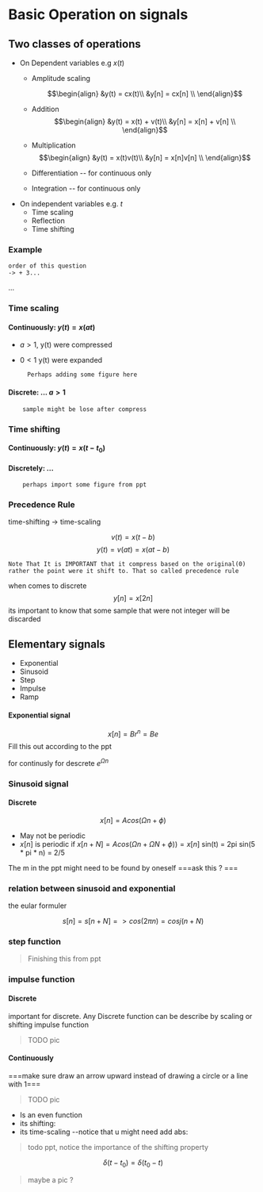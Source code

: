 # Basic Operation on signals

## Two classes of operations

- On Dependent variables e.g $x(t)$
	- Amplitude scaling
	
	  $$\begin{align}
		  &y(t) = cx(t)\\
		  &y[n] = cx[n] \\
		  \end{align}$$ 
	- Addition
    $$\begin{align}
      &y(t) = x(t) + v(t)\\
      &y[n] = x[n] + v[n] \\
      \end{align}$$ 
	
	- Multiplication
    $$\begin{align}
      &y(t) = x(t)v(t)\\
      &y[n] = x[n]v[n] \\
      \end{align}$$ 
	
	- Differentiation -- for continuous only
	
	- Integration -- for continuous only
- On independent variables e.g. $t$ 
	- Time scaling
	- Reflection
	- Time shifting

### Example

	order of this question
	-> + 3...

...

### Time scaling
#### Continuously: $y(t) = x(at)$ 
- $a \gt 1$, y(t) were compressed
- $0\lt1$ y(t) were expanded

		Perhaps adding some figure here 

#### Discrete: ... $a \gt 1$
		sample might be lose after compress

### Time shifting
#### Continuously: $y(t)=x(t-t_0)$
#### Discretely: ...

		perhaps import some figure from ppt


### Precedence Rule

time-shifting -> time-scaling

$$ v(t)=x(t-b)$$	$$ y(t)=v(at)=x(at-b)$$

	Note That It is IMPORTANT that it compress based on the original(0) rather the point were it shift to. That so called precedence rule
	

when comes to discrete $$ y[n] = x[2n] $$ its important to know that some sample that were not integer will be discarded

## Elementary signals

- Exponential
- Sinusoid
- Step
- Impulse
- Ramp

#### Exponential signal			
$$x[n]=Br^n=Be^{}$$
		Fill this out according to the ppt

for continusly
for descrete $e^{\Omega n}$

### Sinusoid signal

#### Discrete
$$ x[n]=Acos(\Omega n+\phi)$$
- May not be periodic
- $x[n]$ is periodic if $x[n+N]=Acos(\Omega n + \Omega N + \phi)) = x[n]$ 
	sin(t) = 2pi
	sin(5 * pi * n) = 2/5

The m in the ppt might need to be found by oneself
===ask this ? === 

### relation between sinusoid and exponential 
the eular formuler

$$ s[n] = s[n+N] => cos(2\pi n) = cosj(n + N) $$

### step function
> Finishing this from ppt

### impulse function
#### Discrete
important for discrete.
Any Discrete function can be describe by scaling or shifting impulse function
> TODO pic
#### Continuously 

===make sure draw an arrow upward instead of drawing a circle or a line with 1===
>TODO pic

- Is an even function
- its shifting:
- its time-scaling --notice that u might need add abs:
> todo ppt, notice the importance of the shifting property

$$\delta(t-t_0) = \delta(t_0-t)$$
> maybe a pic ?
> 


